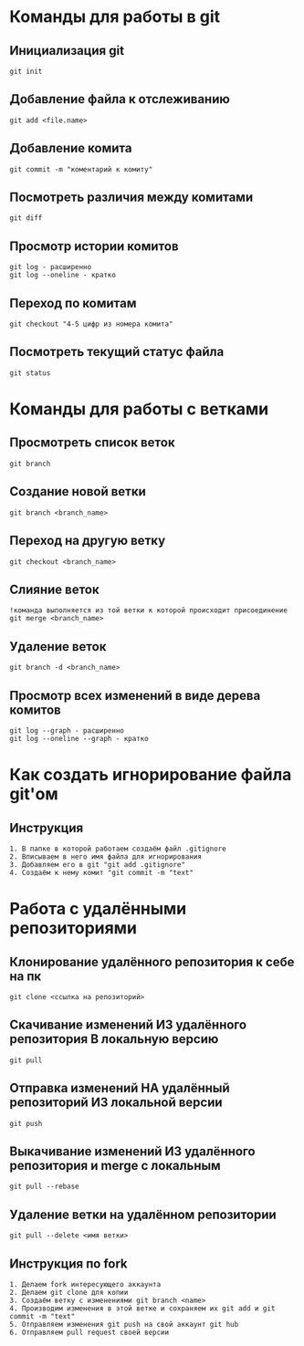 # Команды для работы в git
## Инициализация git
~~~
git init
~~~
## Добавление файла к отслеживанию
~~~
git add <file.name>
~~~
## Добавление комита
~~~
git commit -m "коментарий к комиту"
~~~
## Посмотреть различия между комитами
~~~
git diff
~~~
## Просмотр истории комитов
~~~
git log - расширенно
git log --oneline - кратко
~~~
## Переход по комитам
~~~
git checkout "4-5 цифр из номера комита"
~~~
## Посмотреть текущий статус файла
~~~ 
git status
~~~
# Команды для работы с ветками
## Просмотреть список веток
~~~
git branch
~~~
## Создание новой ветки
~~~
git branch <branch_name>
~~~
## Переход на другую ветку
~~~
git checkout <branch_name>
~~~
## Слияние веток
~~~
!команда выполняется из той ветки к которой происходит присоединение 
git merge <branch_name>
~~~
## Удаление веток
~~~
git branch -d <branch_name>
~~~
## Просмотр всех изменений в виде дерева комитов
~~~
git log --graph - расширенно
git log --oneline --graph - кратко
~~~
# Как создать игнорирование файла git'ом
## Инструкция
~~~
1. В папке в которой работаем создаём файл .gitignore
2. Вписываем в него имя файла для игнорирования
3. Добавляем его в git "git add .gitignore"
4. Создаём к нему комит "git commit -m "text"
~~~
# Работа с удалёнными репозиториями
## Клонирование удалённого репозитория к себе на пк
~~~
git clone <ссылка на репозиторий>
~~~
## Скачивание изменений ИЗ удалённого репозитория В локальную версию 
~~~
git pull
~~~
## Отправка изменений НА удалённый репозиторий ИЗ локальной версии
~~~
git push
~~~
## Выкачивание изменений ИЗ удалённого репозитория и merge с локальным
~~~
git pull --rebase
~~~
## Удаление ветки на удалённом репозитории
~~~
git pull --delete <имя ветки>
~~~
## Инструкция по fork
~~~
1. Делаем fork интересующего аккаунта
2. Делаем git clone для копии 
3. Создаём ветку с изменениями git branch <name>
4. Производим изменения в этой ветке и сохраняем их git add и git commit -m "text"
5. Отправляем изменения git push на свой аккаунт git hub
6. Отправляем pull request своей версии
~~~
